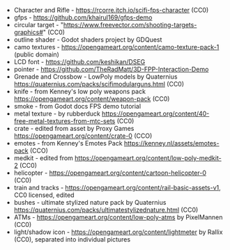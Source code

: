 * Character and Rifle - https://rcorre.itch.io/scifi-fps-character (CC0)
* gfps - https://github.com/khairul169/gfps-demo
* circular target - "https://www.freevector.com/shooting-targets-graphics#" (CC0)
* outline shader - Godot shaders project by GDQuest
* camo textures - https://opengameart.org/content/camo-texture-pack-1 (public domain)
* LCD font - https://github.com/keshikan/DSEG
* pointer - https://github.com/TheRadMatt/3D-FPP-Interaction-Demo
* Grenade and Crossbow - LowPoly models by Quaternius https://quaternius.com/packs/scifimodularguns.html (CC0)
* knife - from Kenney's low poly weapons pack https://opengameart.org/content/weapon-pack (CC0)
* smoke - from Godot docs FPS demo tutorial
* metal texture - by rubberduck https://opengameart.org/content/40-free-metal-textures-from-mtc-sets (CC0)
* crate - edited from asset by Proxy Games https://opengameart.org/content/crate-0 (CCO)
* emotes - from Kenney's Emotes Pack https://kenney.nl/assets/emotes-pack (CCO)
* medkit - edited from https://opengameart.org/content/low-poly-medkit-2 (CC0)
* helicopter - https://opengameart.org/content/cartoon-helicopter-0 (CC0)
* train and tracks - https://opengameart.org/content/rail-basic-assets-v1, CC0 licensed, edited
* bushes - ultimate stylized nature pack by Quaternius https://quaternius.com/packs/ultimatestylizednature.html (CC0)
* ATMs - https://opengameart.org/content/low-poly-atms by PixelMannen (CC0)
* light/shadow icon - https://opengameart.org/content/lightmeter by Rallix (CC0), separated into individual pictures
